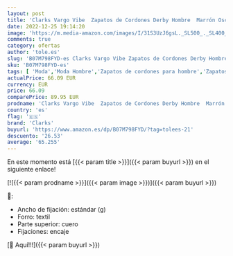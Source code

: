 ```yaml
---
layout: post
title: 'Clarks Vargo Vibe  Zapatos de Cordones Derby Hombre  Marrón Oscuro Lea Dark Brown Lea  43 EU'
date: 2022-12-25 19:14:20
image: 'https://m.media-amazon.com/images/I/31S3UzJ6gsL._SL500_._SL400_.jpg'
comments: true
category: ofertas
author: 'tole.es'
slug: 'B07M798FYD-es Clarks Vargo Vibe Zapatos de Cordones Derby Hombre Marrón...'
sku: 'B07M798FYD-es'
tags: [ 'Moda','Moda Hombre','Zapatos de cordones para hombre','Zapatos para hombre','clarks','zapatos','🇪🇸', ]
actualPrice: 66.09 EUR
currency: EUR
price: 66.09
comparePrice: 89.95 EUR
prodname: 'Clarks Vargo Vibe  Zapatos de Cordones Derby Hombre  Marrón Oscuro Lea Dark Brown Lea  43 EU'
country: 'es'
flag: '🇪🇸'
brand: 'Clarks'
buyurl: 'https://www.amazon.es/dp/B07M798FYD/?tag=tolees-21'
descuento: '26.53'
average: '65.255'
---
```


En este momento está [{{< param title >}}]({{< param buyurl >}}) en el siguiente enlace!

[![{{< param prodname >}}]({{< param image >}})]({{< param buyurl >}})

🔎:

- Ancho de fijación: estándar (g)
- Forro: textil
- Parte superior: cuero
- Fijaciones: encaje

[🛒 Aquí!!!]({{< param buyurl >}})
